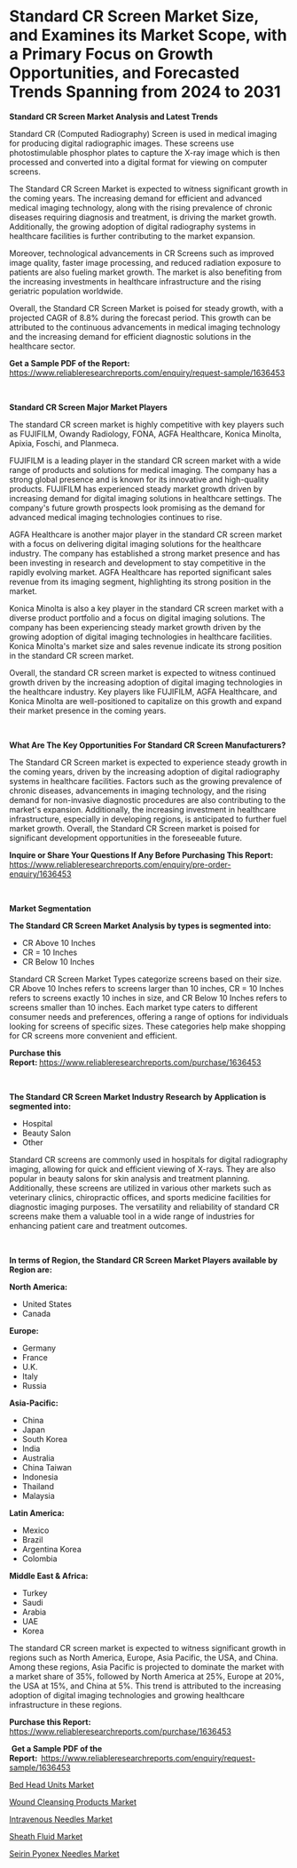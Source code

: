 <p><h1>Standard CR Screen Market Size, and Examines its Market Scope, with a Primary Focus on Growth Opportunities, and Forecasted Trends Spanning from 2024 to 2031</h1></p><p><strong>Standard CR Screen Market Analysis and Latest Trends</strong></p>
<p><p>Standard CR (Computed Radiography) Screen is used in medical imaging for producing digital radiographic images. These screens use photostimulable phosphor plates to capture the X-ray image which is then processed and converted into a digital format for viewing on computer screens.</p><p>The Standard CR Screen Market is expected to witness significant growth in the coming years. The increasing demand for efficient and advanced medical imaging technology, along with the rising prevalence of chronic diseases requiring diagnosis and treatment, is driving the market growth. Additionally, the growing adoption of digital radiography systems in healthcare facilities is further contributing to the market expansion.</p><p>Moreover, technological advancements in CR Screens such as improved image quality, faster image processing, and reduced radiation exposure to patients are also fueling market growth. The market is also benefiting from the increasing investments in healthcare infrastructure and the rising geriatric population worldwide.</p><p>Overall, the Standard CR Screen Market is poised for steady growth, with a projected CAGR of 8.8% during the forecast period. This growth can be attributed to the continuous advancements in medical imaging technology and the increasing demand for efficient diagnostic solutions in the healthcare sector.</p></p>
<p><strong>Get a Sample PDF of the Report:&nbsp;</strong> <a href="https://www.reliableresearchreports.com/enquiry/request-sample/1636453">https://www.reliableresearchreports.com/enquiry/request-sample/1636453</a></p>
<p>&nbsp;</p>
<p><strong>Standard CR Screen Major Market Players</strong></p>
<p><p>The standard CR screen market is highly competitive with key players such as FUJIFILM, Owandy Radiology, FONA, AGFA Healthcare, Konica Minolta, Apixia, Foschi, and Planmeca. </p><p>FUJIFILM is a leading player in the standard CR screen market with a wide range of products and solutions for medical imaging. The company has a strong global presence and is known for its innovative and high-quality products. FUJIFILM has experienced steady market growth driven by increasing demand for digital imaging solutions in healthcare settings. The company's future growth prospects look promising as the demand for advanced medical imaging technologies continues to rise.</p><p>AGFA Healthcare is another major player in the standard CR screen market with a focus on delivering digital imaging solutions for the healthcare industry. The company has established a strong market presence and has been investing in research and development to stay competitive in the rapidly evolving market. AGFA Healthcare has reported significant sales revenue from its imaging segment, highlighting its strong position in the market.</p><p>Konica Minolta is also a key player in the standard CR screen market with a diverse product portfolio and a focus on digital imaging solutions. The company has been experiencing steady market growth driven by the growing adoption of digital imaging technologies in healthcare facilities. Konica Minolta's market size and sales revenue indicate its strong position in the standard CR screen market.</p><p>Overall, the standard CR screen market is expected to witness continued growth driven by the increasing adoption of digital imaging technologies in the healthcare industry. Key players like FUJIFILM, AGFA Healthcare, and Konica Minolta are well-positioned to capitalize on this growth and expand their market presence in the coming years.</p></p>
<p>&nbsp;</p>
<p><strong>What Are The Key Opportunities For Standard CR Screen Manufacturers?</strong></p>
<p><p>The Standard CR Screen market is expected to experience steady growth in the coming years, driven by the increasing adoption of digital radiography systems in healthcare facilities. Factors such as the growing prevalence of chronic diseases, advancements in imaging technology, and the rising demand for non-invasive diagnostic procedures are also contributing to the market's expansion. Additionally, the increasing investment in healthcare infrastructure, especially in developing regions, is anticipated to further fuel market growth. Overall, the Standard CR Screen market is poised for significant development opportunities in the foreseeable future.</p></p>
<p><strong>Inquire or Share Your Questions If Any Before Purchasing This Report:</strong> <a href="https://www.reliableresearchreports.com/enquiry/pre-order-enquiry/1636453">https://www.reliableresearchreports.com/enquiry/pre-order-enquiry/1636453</a></p>
<p>&nbsp;</p>
<p><strong>Market Segmentation</strong></p>
<p><strong>The Standard CR Screen Market Analysis by types is segmented into:</strong></p>
<p><ul><li>CR Above 10 Inches</li><li>CR = 10 Inches</li><li>CR Below 10 Inches</li></ul></p>
<p><p>Standard CR Screen Market Types categorize screens based on their size. CR Above 10 Inches refers to screens larger than 10 inches, CR = 10 Inches refers to screens exactly 10 inches in size, and CR Below 10 Inches refers to screens smaller than 10 inches. Each market type caters to different consumer needs and preferences, offering a range of options for individuals looking for screens of specific sizes. These categories help make shopping for CR screens more convenient and efficient.</p></p>
<p><strong>Purchase this Report:&nbsp;</strong><a href="https://www.reliableresearchreports.com/purchase/1636453">https://www.reliableresearchreports.com/purchase/1636453</a></p>
<p>&nbsp;</p>
<p><strong>The Standard CR Screen Market Industry Research by Application is segmented into:</strong></p>
<p><ul><li>Hospital</li><li>Beauty Salon</li><li>Other</li></ul></p>
<p><p>Standard CR screens are commonly used in hospitals for digital radiography imaging, allowing for quick and efficient viewing of X-rays. They are also popular in beauty salons for skin analysis and treatment planning. Additionally, these screens are utilized in various other markets such as veterinary clinics, chiropractic offices, and sports medicine facilities for diagnostic imaging purposes. The versatility and reliability of standard CR screens make them a valuable tool in a wide range of industries for enhancing patient care and treatment outcomes.</p></p>
<p>&nbsp;</p>
<p><strong>In terms of Region, the Standard CR Screen Market Players available by Region are:</strong></p>
<p>
    <p> <strong> North America: </strong>
        <ul>
            <li>United States</li>
            <li>Canada</li>
        </ul>
        </p> 
    <p> <strong> Europe: </strong>
        <ul>
            <li>Germany</li>
            <li>France</li>
            <li>U.K.</li>
            <li>Italy</li>
            <li>Russia</li>
        </ul>
        </p> 
    <p> <strong> Asia-Pacific: </strong>
        <ul>
            <li>China</li>
            <li>Japan</li>
            <li>South Korea</li>
            <li>India</li>
            <li>Australia</li>
            <li>China Taiwan</li>
            <li>Indonesia</li>
            <li>Thailand</li>
            <li>Malaysia</li>
        </ul>
        </p> 
    <p> <strong> Latin America: </strong>
        <ul>
            <li>Mexico</li>
            <li>Brazil</li>
            <li>Argentina Korea</li>
            <li>Colombia</li>
        </ul>
        </p> 
    <p> <strong> Middle East & Africa: </strong>
        <ul>
            <li>Turkey</li>
            <li>Saudi</li>
            <li>Arabia</li>
            <li>UAE</li>
            <li>Korea</li>
        </ul>
    </p>
    </p>
<p><p>The standard CR screen market is expected to witness significant growth in regions such as North America, Europe, Asia Pacific, the USA, and China. Among these regions, Asia Pacific is projected to dominate the market with a market share of 35%, followed by North America at 25%, Europe at 20%, the USA at 15%, and China at 5%. This trend is attributed to the increasing adoption of digital imaging technologies and growing healthcare infrastructure in these regions.</p></p>
<p><strong>Purchase this Report: </strong><a href="https://www.reliableresearchreports.com/purchase/1636453">https://www.reliableresearchreports.com/purchase/1636453</a></p>
<p>&nbsp;<strong>Get a Sample PDF of the Report:&nbsp;&nbsp;</strong><a href="https://www.reliableresearchreports.com/enquiry/request-sample/1636453">https://www.reliableresearchreports.com/enquiry/request-sample/1636453</a></p>
<p><strong></strong></p>
<p><p><a href="https://medium.com/p/a4e166277c51/edit">Bed Head Units Market</a></p><p><a href="https://medium.com/p/16230285e621/edit">Wound Cleansing Products Market</a></p><p><a href="https://medium.com/@trevawisozk_19409/intravenous-needles-market-size-cagr-trends-2024-2030-bbde43702ad3">Intravenous Needles Market</a></p><p><a href="https://medium.com/@trevawisozk_19409/sheath-fluid-market-size-reveals-the-best-marketing-channels-in-global-industry-c08402c228f0">Sheath Fluid Market</a></p><p><a href="https://medium.com/p/529d868a422e/edit">Seirin Pyonex Needles Market</a></p></p>